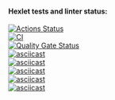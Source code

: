 #### Hexlet tests and linter status:
[![Actions Status](https://github.com/DSolokhin/frontend-project-46/actions/workflows/hexlet-check.yml/badge.svg)](https://github.com/DSolokhin/frontend-project-46/actions)  
[![CI](https://github.com/DSolokhin/frontend-project-46/actions/workflows/ci.yml/badge.svg)](https://github.com/DSolokhin/frontend-project-46/actions/workflows/ci.yml)  
[![Quality Gate Status](https://sonarcloud.io/api/project_badges/measure?project=DSolokhin_frontend-project-46&metric=alert_status)](https://sonarcloud.io/summary/new_code?id=DSolokhin_frontend-project-46)      
[![asciicast](https://asciinema.org/a/iQgRuSUXEefcgmcAaeK6vUqFn.svg)](https://asciinema.org/a/iQgRuSUXEefcgmcAaeK6vUqFn)   
[![asciicast](https://asciinema.org/a/Hc9gESmsaVlTtLQdC1JhVuRvf.svg)](https://asciinema.org/a/Hc9gESmsaVlTtLQdC1JhVuRvf)     
[![asciicast](https://asciinema.org/a/bZ9niiH0fBzF0PEOiDhljnpHl.svg)](https://asciinema.org/a/bZ9niiH0fBzF0PEOiDhljnpHl)    
[![asciicast](https://asciinema.org/a/tipEjJlMfz1fUcUYTfXzkDL5B.svg)](https://asciinema.org/a/tipEjJlMfz1fUcUYTfXzkDL5B)  
[![asciicast](https://asciinema.org/a/eJhIu32fKrqDSBfFmZIqCqEcC.svg)](https://asciinema.org/a/eJhIu32fKrqDSBfFmZIqCqEcC)  

